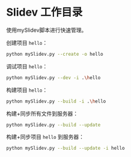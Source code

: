 # Slidev 工作目录

使用mySlidev脚本进行快速管理。

创建项目 `hello`：
```bash
python mySlidev.py --create -o hello
```

调试项目 `hello`：
```bash
python mySlidev.py --dev -i .\hello
```

构建项目 `hello`：
```bash
python mySlidev.py --build -i .\hello
```



构建+同步所有文件到服务器：
```bash
python mySlidev.py --build --update
```

构建+同步项目 `hello` 到服务器：
```bash
python mySlidev.py --build --update -i hello
```